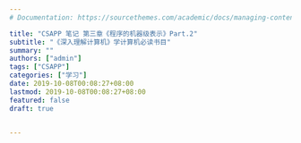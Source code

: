 ```yaml
---
# Documentation: https://sourcethemes.com/academic/docs/managing-content/

title: "CSAPP 笔记 第三章《程序的机器级表示》Part.2"
subtitle: "《深入理解计算机》学计算机必读书目"
summary: ""
authors: ["admin"]
tags: ["CSAPP"]
categories: ["学习"]
date: 2019-10-08T00:08:27+08:00
lastmod: 2019-10-08T00:08:27+08:00
featured: false
draft: true


---
```

